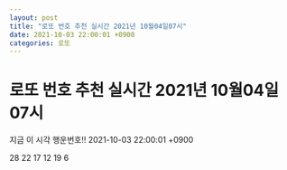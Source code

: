 ```yaml
---
layout: post
title: "로또 번호 추천 실시간 2021년 10월04일07시"
date: 2021-10-03 22:00:01 +0900
categories: 로또
---
```


# 로또 번호 추천 실시간 2021년 10월04일07시

지금 이 시각 행운번호!! 2021-10-03 22:00:01 +0900

 28  22  17  12  19  6 

